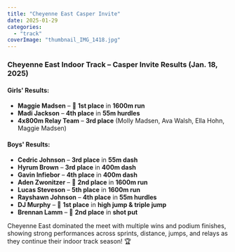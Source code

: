 ```yaml
---
title: "Cheyenne East Casper Invite"
date: 2025-01-29
categories: 
  - "track"
coverImage: "thumbnail_IMG_1418.jpg"
---
```


### **Cheyenne East Indoor Track – Casper Invite Results (Jan. 18, 2025)**

#### **Girls' Results:**

- **Maggie Madsen** – 🥇 **1st place** in **1600m run**
- **Madi Jackson** – **4th place** in **55m hurdles**
- **4x800m Relay Team** – **3rd place** (Molly Madsen, Ava Walsh, Ella Hohn, Maggie Madsen)

#### **Boys' Results:**

- **Cedric Johnson** – **3rd place** in **55m dash**
- **Hyrum Brown** – **3rd place** in **400m dash**
- **Gavin Infiebor** – **4th place** in **400m dash**
- **Aden Zwonitzer** – 🥈 **2nd place** in **1600m run**
- **Lucas Steveson** – **5th place** in **1600m run**
- **Rayshawn Johnson** – **4th place** in **55m hurdles**
- **DJ Murphy** – 🥇 **1st place** in **high jump & triple jump**
- **Brennan Lamm** – 🥈 **2nd place** in **shot put**

Cheyenne East dominated the meet with multiple wins and podium finishes, showing strong performances across sprints, distance, jumps, and relays as they continue their indoor track season! 🏆
